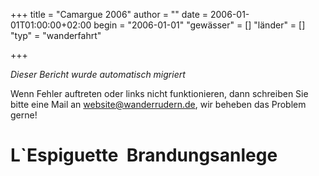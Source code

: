 +++
title = "Camargue 2006"
author = ""
date = 2006-01-01T01:00:00+02:00
begin = "2006-01-01"
"gewässer" = []
"länder" = []
"typ" = "wanderfahrt"

+++


*Dieser Bericht wurde automatisch migriert*

Wenn Fehler auftreten oder links nicht funktionieren, dann schreiben Sie bitte eine Mail an website@wanderrudern.de, wir beheben das Problem gerne!



# L`Espiguette  Brandungsanlege


